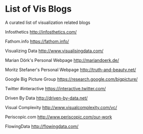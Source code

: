# List of Vis Blogs
A curated list of visualization related blogs

Infosthetics
http://infosthetics.com/

Fathom.info
https://fathom.info/

Visualizing Data
http://www.visualisingdata.com/

Marian Dörk's Personal Webpage
http://mariandoerk.de/

Moritz Stefaner's Personal Webpage
http://truth-and-beauty.net/

Google Big Picture Group
https://research.google.com/bigpicture/

Twitter #interactive
https://interactive.twitter.com/

Driven By Data
http://driven-by-data.net/

Visual Complexity
http://www.visualcomplexity.com/vc/

Periscopic.com
http://www.periscopic.com/our-work

FlowingData
http://flowingdata.com/
